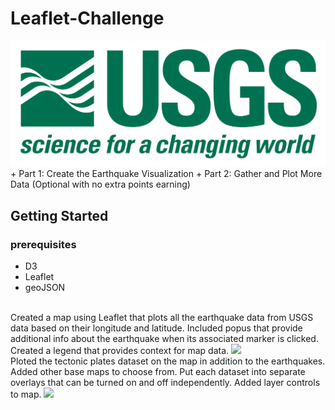 # Leaflet-Challenge
<img src='Images/1-Logo.png'/>
+ Part 1: Create the Earthquake Visualization
+ Part 2: Gather and Plot More Data (Optional with no extra points earning)

## Getting Started
### prerequisites
+ D3
+ Leaflet
+ geoJSON

<br>
Created a map using Leaflet that plots all the earthquake data from USGS data based on their longitude and latitude. Included popus that provide additional info about the earthquake when its associated marker is clicked. Created a legend that provides context for map data.
<img src='Home.png'/>


<br>
Ploted the tectonic plates dataset on the map in addition to the earthquakes.
Added other base maps to choose from.
Put each dataset into separate overlays that can be turned on and off independently.
Added layer controls to map.
<img src='5-Advanced.png'/>